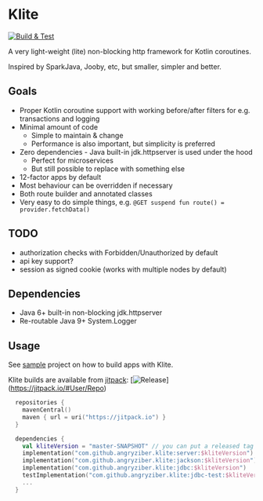 # Klite

[![Build & Test](https://github.com/angryziber/kotlin-server/actions/workflows/ci.yml/badge.svg)](https://github.com/angryziber/kotlin-server/actions/workflows/ci.yml)

A very light-weight (lite) non-blocking http framework for Kotlin coroutines.

Inspired by SparkJava, Jooby, etc, but smaller, simpler and better.

## Goals

* Proper Kotlin coroutine support with working before/after filters for e.g. transactions and logging
* Minimal amount of code
  * Simple to maintain & change
  * Performance is also important, but simplicity is preferred
* Zero dependencies - Java built-in jdk.httpserver is used under the hood
  * Perfect for microservices
  * But still possible to replace with something else
* 12-factor apps by default
* Most behaviour can be overridden if necessary
* Both route builder and annotated classes
* Very easy to do simple things, e.g.
  `@GET suspend fun route() = provider.fetchData()`

## TODO
* authorization checks with Forbidden/Unauthorized by default
* api key support?
* session as signed cookie (works with multiple nodes by default)

## Dependencies

* Java 6+ built-in non-blocking jdk.httpserver
* Re-routable Java 9+ System.Logger

## Usage

See [sample](sample) project on how to build apps with Klite.

Klite builds are available from [jitpack](https://jitpack.org):
[![Release](https://jitpack.io/v/User/Repo.svg)]
(https://jitpack.io/#User/Repo)

```kt
  repositories {
    mavenCentral()
    maven { url = uri("https://jitpack.io") }
  }

  dependencies {
    val kliteVersion = "master-SNAPSHOT" // you can put a released tag or commit hash here
    implementation("com.github.angryziber.klite:server:$kliteVersion")
    implementation("com.github.angryziber.klite:jackson:$kliteVersion")
    implementation("com.github.angryziber.klite:jdbc:$kliteVersion")
    testImplementation("com.github.angryziber.klite:jdbc-test:$kliteVersion")
    ...
  }
```
